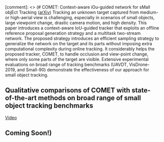 [comment]: <> (# COMET: Context-aware iOu-guided network for sMall objEct Tracking ([arXiv](https://arxiv.org/pdf/2006.02597.pdf))
Tracking an unknown target captured from medium- or high-aerial view is challenging, especially in scenarios of small objects, large viewpoint change, drastic camera motion, and high density. This paper introduces a context-aware IoU-guided tracker that exploits an offline reference proposal generation strategy and a multitask two-stream network. The proposed strategy introduces an efficient sampling strategy to generalize the network on the target and its parts without imposing extra computational complexity during online tracking. It considerably helps the proposed tracker, COMET, to handle occlusion and view-point change, where only some parts of the target are visible. Extensive experimental evaluations on broad range of tracking benchmarks (UAVDT, VisDrone-2019, and Small-90) demonstrate the effectiveness of our approach for small object tracking.
## Qualitative comparisons of COMET with state-of-the-art methods on broad range of small object tracking benchmarks
[Video](https://www.youtube.com/watch?v=wG9Ca2cRPik&feature=youtu.be)
## Coming Soon!)
